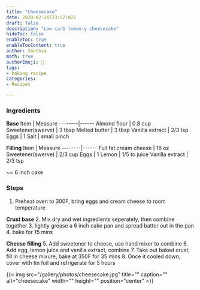 ```yaml
---
title: "Cheesecake"
date: 2020-02-26T23:57:07Z
draft: false
description: "Low carb lemon-y cheesecake"
hideToc: false
enableToc: true
enableTocContent: true
author: Xanthia
math: true
authorEmoji: 🐹
tags:
- baking recipe
categories:
- Recipes

---
```


### Ingredients
**Base**
Item | Measure
   --------|------
  Almond flour | 0.8 cup
  Sweetener(swerve) | 3 tbsp
  Melted butter | 3 tbsp
  Vanilla extract | 2/3 tsp
  Eggs | 1
  Salt | small pinch

**Filling**
Item | Measure
   --------|------
  Full fat cream cheese | 16 oz
  Sweetener(swerve) | 2/3 cup
  Eggs | 1
  Lemon | 1/5 to juice
  Vanilla extract | 2/3 tsp
  
~= 6 inch cake
  

### Steps
1. Preheat oven to 300F, bring eggs and cream cheese to room temperature

**Crust base**
2. Mix dry and wet ingredients seperately, then combine together
3. lightly grease a 6 inch cake pan and spread batter out in the pan
4. bake for 15 mins

**Cheese filling**
5. Add sweetener to cheese, use hand mixer to combine
6. Add egg, lemon juice and vanilla extract, combine
7. Take out baked crust, fill in cheese mixure, bake at 350F for 35 mins
8. Once it cooled down, cover with tin foil and refrigerate for 5 hours

{{< img src="/gallery/photos/cheesecake.jpg" title="" caption="" alt="cheesecake" width="" height="" position="center" >}}
